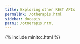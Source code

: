 ```yaml
---
title: Exploring other REST APIs
permalink: /otherapis.html
sidebar: docapis
path1: /otherapis.html
---
```


{% include minitoc.html %}
